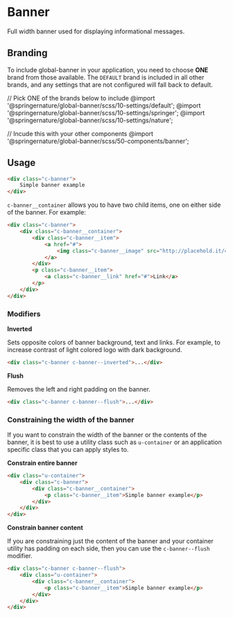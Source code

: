 # Banner

Full width banner used for displaying informational messages.

## Branding

To include global-banner in your application, you need to choose **ONE** brand from those available. The `DEFAULT` brand is included in all other brands, and any settings that are not configured will fall back to default.

// Pick ONE of the brands below to include
@import '@springernature/global-banner/scss/10-settings/default';
@import '@springernature/global-banner/scss/10-settings/springer';
@import '@springernature/global-banner/scss/10-settings/nature';

// Incude this with your other components
@import '@springernature/global-banner/scss/50-components/banner';

## Usage

```html
<div class="c-banner">
    Simple banner example
</div>
```

`c-banner__container` allows you to have two child items, one on either side of the banner. For example:

```html
<div class="c-banner">
    <div class="c-banner__container">
        <div class="c-banner__item">
            <a href="#">
                <img class="c-banner__image" src="http://placehold.it/430x36" alt=""/>
            </a>
        </div>
        <p class="c-banner__item">
            <a class="c-banner__link" href="#">Link</a>
        </p>
    </div> 
</div>
```

### Modifiers

**Inverted**

Sets opposite colors of banner background, text and links. For example, to increase contrast of light colored logo with dark background.

```html
<div class="c-banner c-banner--inverted">...</div>
```

**Flush**

Removes the left and right padding on the banner.

```html
<div class="c-banner c-banner--flush">...</div>
```

### Constraining the width of the banner

If you want to constrain the width of the banner or the contents of the banner, it is best to use a utility class such as `u-container` or an application specific class that you can apply styles to.

**Constrain entire banner**

```html
<div class="u-container">
    <div class="c-banner">
        <div class="c-banner__container">
            <p class="c-banner__item">Simple banner example</p> 
        </div>
    </div>
</div>
```

**Constrain banner content**

If you are constraining just the content of the banner and your container utility has padding on each side, then you can use the `c-banner--flush` modifier.

```html
<div class="c-banner c-banner--flush">
    <div class="u-container">
        <div class="c-banner__container">
            <p class="c-banner__item">Simple banner example</p> 
        </div>
    </div>
</div>
```
